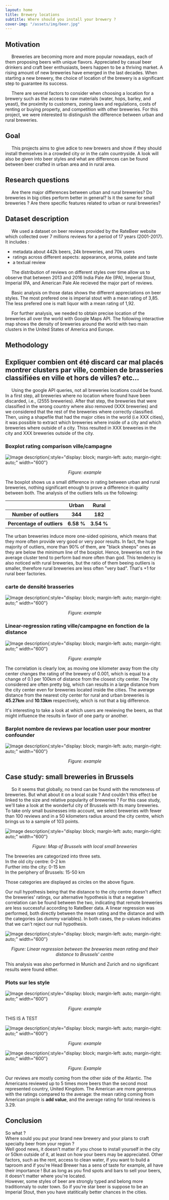 ```yaml
---
layout: home
title: Brewery locations
subtitle: Where should you install your brewery ?
cover-img: "/assets/img/beer.jpg"
---
```


## Motivation

&nbsp;&nbsp;&nbsp;&nbsp; Breweries are becoming more and more popular nowadays, each of them proposing beers with unique flavors. Appreciated by casual beer drinkers and craft beer enthusiasts, beers happen to be a thriving market. A rising amount of new breweries have emerged in the last decades.  When starting a new brewery, the choice of location of the brewery is a significant step to guarantee its success. 

&nbsp;&nbsp;&nbsp;&nbsp; There are several factors to consider when choosing a location for a brewery such as the access to raw materials (water, hops, barley, and yeast), the proximity to customers, zoning laws and regulations, costs of renting or buying property, and competition with other breweries. For this project, we were interested to distinguish the difference between urban and rural breweries. 

## Goal

&nbsp;&nbsp;&nbsp;&nbsp; This projects aims to give adice to new brewers and show if they should install themselves in a crowded city or in the calm countryside. A look will also be given into beer styles and what are differences can be found between beer crafted in urban area and in rural area.

## Research questions

&nbsp;&nbsp;&nbsp;&nbsp; Are there major differences between urban and rural breweries? Do breweries in big cities perform better in general? Is it the same for small breweries ? Are there specific features related to urban or rural breweries?

## Dataset description

&nbsp;&nbsp;&nbsp;&nbsp; We used a dataset on beer reviews provided by the RateBeer website which collected over 7 millions reviews for a period of 17 years (2001-2017). It includes :
- metadata about 442k beers, 24k breweries, and 70k users
- ratings across different aspects: appearance, aroma, palate and taste
- a textual review

&nbsp;&nbsp;&nbsp;&nbsp; The distribution of reviews on different styles over time allow us to observe that between 2013 and 2016 India Pale Ale (IPA), Imperial Stout, Imperial IPA, and American Pale Ale recieved the major part of reviews.

<div class="flourish-embed flourish-heatmap" data-src="visualisation/12245524"><script src="https://public.flourish.studio/resources/embed.js"></script></div>

&nbsp;&nbsp;&nbsp;&nbsp; Basic analysis on those datas shows the different appreciations on beer styles. The most prefered one is imperial stout with a mean rating of 3,85. The less prefered one is malt liquor with a mean rating of 1,92.

<div class="flourish-embed flourish-chart" data-src="visualisation/12232997"><script src="https://public.flourish.studio/resources/embed.js"></script></div>

&nbsp;&nbsp;&nbsp;&nbsp; For further analysis, we needed to obtain precise location of the breweries all over the world with Google Maps API. The following interactive map shows the density of breweries around the world with two main clusters in the United States of America and Europe.

<div class="flourish-embed flourish-map" data-src="visualisation/12253983"><script src="https://public.flourish.studio/resources/embed.js"></script></div>

## Methodology

## Expliquer combien ont été discard car mal placés montrer clusters par ville, combien de brasseries classifiées en ville et hors de villes? etc… 
&nbsp;&nbsp;&nbsp;&nbsp; Using the google API queries, not all breweries locations could be found. In a first step, all breweries where no location where found have been discarded, i.e., (2555 breweries). After that step, the breweries that were classified in the wrong country where also removed (XXX breweries) and we considered that the rest of the breweries where correctly classified. Then, using a shapefile that had the major cities in the world (i.e XXX cities), it was possible to extract which breweries where inside of a city and which breweries where outside of a city. Thiss resulted in XXX breweries in the city and XXX breweries outside of the city.



### Boxplot rating comparison ville/campagne


![ Image description ](./images/boxplots_comparison.png){:style="display: block; margin-left: auto; margin-right: auto;" width="600"}
<center><i>Figure: example</i></center>

The boxplot shows us a small difference in rating between urban and rural breweries, nothing significant enough to prove a difference in quality between both. The analysis of the outliers tells us the following:


<table align="center">
  <tr>
    <th></th>
    <th>Urban</th>
    <th>Rural</th>
  </tr>
  <tr>
    <th>Number of outliers</th>
    <th>344</th>
    <th>182</th>
  </tr>
  <tr>
    <th>Percentage of outliers</th>
    <th>6.58 %</th>
    <th>3.54 %</th>
  </tr>
</table>

The urban breweries induce more one-sided opinions, which means that they more often provide very good or very poor results. In fact, the huge majority of outliers, more than 90% of them, are "black sheeps" ones as they are below the minimum line of the boxplot. Hence, breweries not in the average cluster tend to perform bad more often than god. This tendency is also noticed with rural breweries, but the ratio of them beeing outliers is smaller, therefore rural breweries are less often "very bad". That's +1 for rural beer factories.


### carte de densité brasseries
![ Image description ](./images/dens_map_europe_labels.png){:style="display: block; margin-left: auto; margin-right: auto;" width="600"}
<center><i>Figure: example</i></center>

### Linear-regression rating ville/campagne en fonction de la distance
![ Image description ](./images/Correlation_city_center_rating.png){:style="display: block; margin-left: auto; margin-right: auto;" width="600"}
<center><i>Figure: example</i></center>

The correlation is clearly low, as moving one kilometer away from the city center changes the rating of the brewery of 0.001, which is equal to a change of 0.1 per 100km of distance from the closest city center. The city considered are often pretty big, which can results in a large distance from the city center even for breweries located inside the cities. The average distance from the nearest city center for rural and urban breweries is **45.27km** and **10.13km** respectively, which is not that a big difference.  

It's interesting to take a look at which users are rewieving the beers, as that might influence the results in favor of one party or another.

### Barplot nombre de reviews par location user pour montrer confounder
![ Image description ](./images/plot_cofounder.png){:style="display: block; margin-left: auto; margin-right: auto;" width="600"}
<center><i>Figure: example</i></center>

## Case study: small breweries in Brussels
&nbsp;&nbsp;&nbsp;&nbsp; So it seems that globally, no trend can be found with the remoteness of breweries. But what about it on a local scale ?
And couldn't this effect be linked to the size and relative popularity of breweries ?
For this case study, we'll take a look at the wonderful city of Brussels with its many breweries. To take only small businesses into account, we select breweries with fewer than 100 reviews and in a 50 kilometers radius around the city centre, which brings us to a sample of 103 points.

![ Image description ](./images/brussel.png){:style="display: block; margin-left: auto; margin-right: auto;" width="600"}
<center><i>Figure: Map of Brussels with local small breweries</i></center>

The breweries are categorized into three sets. <br />
In the old city centre: 0-2 km<br />
Further into the city: 0-15 km<br />
In the periphery of Brussels: 15-50 km

Those categories are displayed as circles on the above figure.

Our null hypothesis being that the distance to the city centre doesn't affect the breweries' ratings, our alternative hypothesis is that a negative correlation can be found between the two, indicating that remote breweries are less successful according to RateBeer data.
A linear regression was performed, both directly between the mean rating and the distance and with the categories (as dummy variables). 
In both cases, the p-values indicates that we can't reject our null hypothesis.

![ Image description ](./images/scatter_brussel_cat_leg.png){:style="display: block; margin-left: auto; margin-right: auto;" width="600"}
<center><i>Figure: Linear regression between the breweries mean rating and their distance to Brussels' centre</i></center>

This analysis was also performed in Munich and Zurich and no significant results were found either.

### Plots sur les style
![ Image description ](./images/Fav_style.png){:style="display: block; margin-left: auto; margin-right: auto;" width="600"}
<center><i>Figure: example</i></center>

THIS IS A TEST

![ Image description ](./images/Fav_Style_b.png){:style="display: block; margin-left: auto; margin-right: auto;" width="600"}
<center><i>Figure: example</i></center>

![ Image description ](./images/Average_diff_beer_styles.png ){:style="display: block; margin-left: auto; margin-right: auto;" width="600"}
<center><i>Figure: Example</i></center>


Our reviews are mostly coming from the other side of the Atlantic. The Americans reviewed up to 5 times more beers than the second most represented country, United Kingdom. The American are more generous with the ratings compared to the average: the mean rating coming from American prople is **add value**, and the average rating for total reviews is 3.29.


## Conclusion
So what ? <br />
Where sould you put your brand new brewery and your plans to craft specialty beer from your region ? <br />
Well good news, it doesn't matter if you chose to install yourself in the city or 50km outside of it, at least on how your beers may be appreciated. Other factors, such as the rent, access to clean water, if you want to build a taproom and if you're Head Brewer has a sens of taste for example, all have their importance ! But as long as you find spots and bars to sell your beers, it doesn't matter where you're located. <br />
However, some styles of beer are strongly typed and belong more traditionnaly to outer town. So if you're star beer is suppose to be an Imperial Stout, then you have statitically better chances in the cities.

